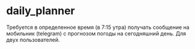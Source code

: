 # daily_planner
Требуется в определенное время (в 7:15 утра) получать сообщение на мобильник (telegram) с прогнозом погоды на сегодняшний день. Для двух пользователей.
